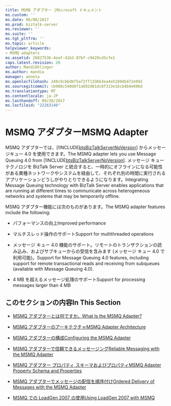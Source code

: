 ```yaml
---
title: MSMQ アダプター |Microsoft ドキュメント
ms.custom: ''
ms.date: 06/08/2017
ms.prod: biztalk-server
ms.reviewer: ''
ms.suite: ''
ms.tgt_pltfrm: ''
ms.topic: article
helpviewer_keywords:
- MSMQ adapters
ms.assetid: 2602753b-4eaf-41b3-87bf-c9429cd3cfe1
caps.latest.revision: 20
author: MandiOhlinger
ms.author: mandia
manager: anneta
ms.openlocfilehash: 248c9cbbdbf5af2ff1336b3ea4a51894b472e992
ms.sourcegitcommit: cb908c540d8f1a692d01dc8f313e16cb4b4e696d
ms.translationtype: MT
ms.contentlocale: ja-JP
ms.lasthandoff: 09/20/2017
ms.locfileid: "22263146"
---
```

# <a name="msmq-adapter"></a><span data-ttu-id="9d33b-102">MSMQ アダプター</span><span class="sxs-lookup"><span data-stu-id="9d33b-102">MSMQ Adapter</span></span>
<span data-ttu-id="9d33b-103">MSMQ アダプターでは、[!INCLUDE[btsBizTalkServerNoVersion](../includes/btsbiztalkservernoversion-md.md)] からメッセージキュー 4.0 を使用できます。</span><span class="sxs-lookup"><span data-stu-id="9d33b-103">The MSMQ adapter lets you use Message Queuing 4.0 from [!INCLUDE[btsBizTalkServerNoVersion](../includes/btsbiztalkservernoversion-md.md)].</span></span> <span data-ttu-id="9d33b-104">メッセージ キュー テクノロジを BizTalk Server と統合すると、一時的にオフラインになる可能性がある異種ネットワークやシステムを経由して、それぞれ別の時間に実行されるアプリケーションどうしがやりとりできるようになります。</span><span class="sxs-lookup"><span data-stu-id="9d33b-104">Integrating Message Queuing technology with BizTalk Server enables applications that are running at different times to communicate across heterogeneous networks and systems that may be temporarily offline.</span></span>  
  
 <span data-ttu-id="9d33b-105">MSMQ アダプター機能には次のものがあります。</span><span class="sxs-lookup"><span data-stu-id="9d33b-105">The MSMQ adapter features include the following:</span></span>  
  
-   <span data-ttu-id="9d33b-106">パフォーマンスの向上</span><span class="sxs-lookup"><span data-stu-id="9d33b-106">Improved performance</span></span>  
  
-   <span data-ttu-id="9d33b-107">マルチスレッド操作のサポート</span><span class="sxs-lookup"><span data-stu-id="9d33b-107">Support for multithreaded operations</span></span>  
  
-   <span data-ttu-id="9d33b-108">メッセージ キュー 4.0 機能のサポート。リモートのトランザクションの読み込み、およびサブキューからの受信を含みます (メッセージ キュー 4.0 で利用可能)。</span><span class="sxs-lookup"><span data-stu-id="9d33b-108">Support for Message Queuing 4.0 features, including support for remote transactional reads and receiving from subqueues (available with Message Queuing 4.0).</span></span>  
  
-   <span data-ttu-id="9d33b-109">4 MB を超えるメッセージ処理のサポート</span><span class="sxs-lookup"><span data-stu-id="9d33b-109">Support for processing messages larger than 4 MB</span></span>  
  
## <a name="in-this-section"></a><span data-ttu-id="9d33b-110">このセクションの内容</span><span class="sxs-lookup"><span data-stu-id="9d33b-110">In This Section</span></span>  
  
-   [<span data-ttu-id="9d33b-111">MSMQ アダプターとは何ですか。</span><span class="sxs-lookup"><span data-stu-id="9d33b-111">What Is the MSMQ Adapter?</span></span>](../core/what-is-the-msmq-adapter.md)  
  
-   [<span data-ttu-id="9d33b-112">MSMQ アダプターのアーキテクチャ</span><span class="sxs-lookup"><span data-stu-id="9d33b-112">MSMQ Adapter Architecture</span></span>](../core/msmq-adapter-architecture.md)  
  
-   [<span data-ttu-id="9d33b-113">MSMQ アダプターの構成</span><span class="sxs-lookup"><span data-stu-id="9d33b-113">Configuring the MSMQ Adapter</span></span>](../core/configuring-the-msmq-adapter.md)  
  
-   [<span data-ttu-id="9d33b-114">MSMQ アダプターで信頼できるメッセージング</span><span class="sxs-lookup"><span data-stu-id="9d33b-114">Reliable Messaging with the MSMQ Adapter</span></span>](../core/reliable-messaging-with-the-msmq-adapter.md)  
  
-   [<span data-ttu-id="9d33b-115">MSMQ アダプター プロパティ スキーマおよびプロパティ</span><span class="sxs-lookup"><span data-stu-id="9d33b-115">MSMQ Adapter Property Schema and Properties</span></span>](../core/msmq-adapter-property-schema-and-properties.md)  
  
-   [<span data-ttu-id="9d33b-116">MSMQ アダプターでメッセージの配信を順序付け</span><span class="sxs-lookup"><span data-stu-id="9d33b-116">Ordered Delivery of Messages with the MSMQ Adapter</span></span>](../core/ordered-delivery-of-messages-with-the-msmq-adapter.md)  
  
-   [<span data-ttu-id="9d33b-117">MSMQ での LoadGen 2007 の使用</span><span class="sxs-lookup"><span data-stu-id="9d33b-117">Using LoadGen 2007 with MSMQ</span></span>](../core/using-loadgen-2007-with-msmq.md)